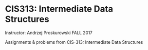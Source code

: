 # CIS313: Intermediate Data Structures

Instructor: Andrzej Proskurowski
FALL 2017

Assignments & problems from CIS-313: Intermediate Data Structures
